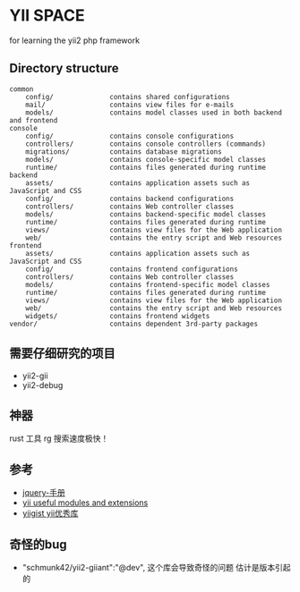 # YII SPACE
 for learning the yii2 php framework
 
## Directory structure

```
common
    config/              contains shared configurations
    mail/                contains view files for e-mails
    models/              contains model classes used in both backend and frontend
console
    config/              contains console configurations
    controllers/         contains console controllers (commands)
    migrations/          contains database migrations
    models/              contains console-specific model classes
    runtime/             contains files generated during runtime
backend
    assets/              contains application assets such as JavaScript and CSS
    config/              contains backend configurations
    controllers/         contains Web controller classes
    models/              contains backend-specific model classes
    runtime/             contains files generated during runtime
    views/               contains view files for the Web application
    web/                 contains the entry script and Web resources
frontend
    assets/              contains application assets such as JavaScript and CSS
    config/              contains frontend configurations
    controllers/         contains Web controller classes
    models/              contains frontend-specific model classes
    runtime/             contains files generated during runtime
    views/               contains view files for the Web application
    web/                 contains the entry script and Web resources
    widgets/             contains frontend widgets
vendor/                  contains dependent 3rd-party packages
```

## 需要仔细研究的项目
* yii2-gii
* yii2-debug

## 神器

rust 工具 rg  搜索速度极快！


## 参考

-  [jquery-手册](https://www.runoob.com/manual/jquery/)
- [yii useful modules and extensions](https://github.com/dmstr)
- [yiigist yii优秀库](https://yiigist.com/packages#!#%3Ftag=extension)

## 奇怪的bug

- "schmunk42/yii2-giiant":"@dev",  这个库会导致奇怪的问题 估计是版本引起的